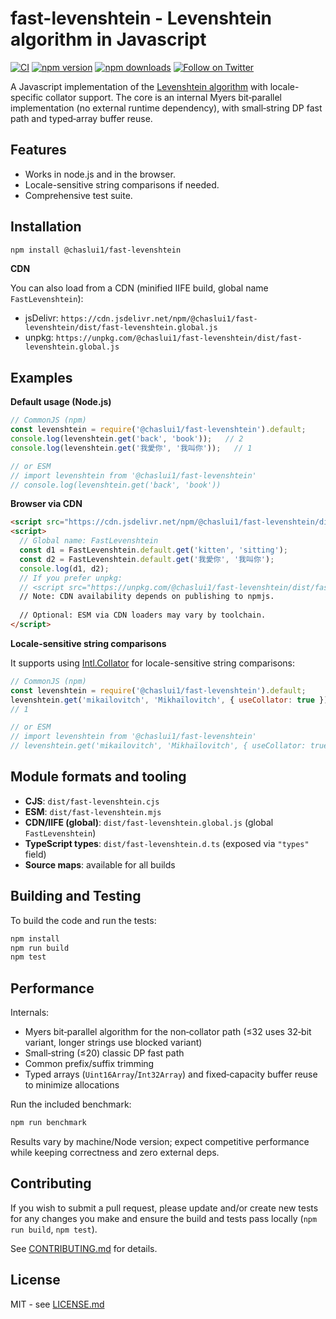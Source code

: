 # fast-levenshtein - Levenshtein algorithm in Javascript

[![CI](https://github.com/ChasLui/fast-levenshtein/actions/workflows/ci.yml/badge.svg)](https://github.com/ChasLui/fast-levenshtein/actions/workflows/ci.yml)
[![npm version](https://img.shields.io/npm/v/%40chaslui1%2Ffast-levenshtein.svg)](https://www.npmjs.com/package/@chaslui1/fast-levenshtein)
[![npm downloads](https://img.shields.io/npm/dm/%40chaslui1%2Ffast-levenshtein.svg)](https://www.npmjs.com/package/@chaslui1/fast-levenshtein)
[![Follow on Twitter](https://img.shields.io/twitter/url/http/shields.io.svg?style=social&label=Follow&maxAge=2592000)](https://twitter.com/chaslui1)

A Javascript implementation of the [Levenshtein algorithm](http://en.wikipedia.org/wiki/Levenshtein_distance) with locale-specific collator support. The core is an internal Myers bit‑parallel implementation (no external runtime dependency), with small‑string DP fast path and typed‑array buffer reuse.

## Features

* Works in node.js and in the browser.
* Locale-sensitive string comparisons if needed.
* Comprehensive test suite.

## Installation

```bash
npm install @chaslui1/fast-levenshtein
```

**CDN**

You can also load from a CDN (minified IIFE build, global name `FastLevenshtein`):

- jsDelivr: `https://cdn.jsdelivr.net/npm/@chaslui1/fast-levenshtein/dist/fast-levenshtein.global.js`
- unpkg: `https://unpkg.com/@chaslui1/fast-levenshtein/dist/fast-levenshtein.global.js`

## Examples

**Default usage (Node.js)**

```javascript
// CommonJS (npm)
const levenshtein = require('@chaslui1/fast-levenshtein').default;
console.log(levenshtein.get('back', 'book'));   // 2
console.log(levenshtein.get('我愛你', '我叫你'));   // 1

// or ESM
// import levenshtein from '@chaslui1/fast-levenshtein'
// console.log(levenshtein.get('back', 'book'))
```

**Browser via CDN**

```html
<script src="https://cdn.jsdelivr.net/npm/@chaslui1/fast-levenshtein/dist/fast-levenshtein.global.js"></script>
<script>
  // Global name: FastLevenshtein
  const d1 = FastLevenshtein.default.get('kitten', 'sitting');
  const d2 = FastLevenshtein.default.get('我愛你', '我叫你');
  console.log(d1, d2);
  // If you prefer unpkg:
  // <script src="https://unpkg.com/@chaslui1/fast-levenshtein/dist/fast-levenshtein.global.js"></script>
  // Note: CDN availability depends on publishing to npmjs.
  
  // Optional: ESM via CDN loaders may vary by toolchain.
</script>
```

**Locale-sensitive string comparisons**

It supports using [Intl.Collator](https://developer.mozilla.org/en-US/docs/Web/JavaScript/Reference/Global_Objects/Collator) for locale-sensitive  string comparisons:

```javascript
// CommonJS (npm)
const levenshtein = require('@chaslui1/fast-levenshtein').default;
levenshtein.get('mikailovitch', 'Mikhaïlovitch', { useCollator: true });
// 1

// or ESM
// import levenshtein from '@chaslui1/fast-levenshtein'
// levenshtein.get('mikailovitch', 'Mikhaïlovitch', { useCollator: true })
```

## Module formats and tooling

- **CJS**: `dist/fast-levenshtein.cjs`
- **ESM**: `dist/fast-levenshtein.mjs`
- **CDN/IIFE (global)**: `dist/fast-levenshtein.global.js` (global `FastLevenshtein`)
- **TypeScript types**: `dist/fast-levenshtein.d.ts` (exposed via `"types"` field)
- **Source maps**: available for all builds

## Building and Testing

To build the code and run the tests:

```bash
npm install
npm run build
npm test
```

## Performance

Internals:

- Myers bit‑parallel algorithm for the non‑collator path (≤32 uses 32‑bit variant, longer strings use blocked variant)
- Small‑string (≤20) classic DP fast path
- Common prefix/suffix trimming
- Typed arrays (`Uint16Array`/`Int32Array`) and fixed‑capacity buffer reuse to minimize allocations

Run the included benchmark:

```bash
npm run benchmark
```

Results vary by machine/Node version; expect competitive performance while keeping correctness and zero external deps.

## Contributing

If you wish to submit a pull request, please update and/or create new tests for any changes you make and ensure the build and tests pass locally (`npm run build`, `npm test`).

See [CONTRIBUTING.md](https://github.com/chaslui/fast-levenshtein/blob/master/CONTRIBUTING.md) for details.

## License

MIT - see [LICENSE.md](https://github.com/chaslui/fast-levenshtein/blob/master/LICENSE.md)
